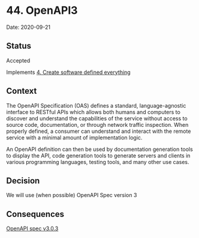 # 44. OpenAPI3

Date: 2020-09-21

## Status

Accepted

Implements [4. Create software defined everything](0004-create-software-defined-everything.md)

## Context

The OpenAPI Specification (OAS) defines a standard, language-agnostic interface to RESTful APIs which allows both humans and computers to discover and understand the capabilities of the service without access to source code, documentation, or through network traffic inspection. When properly defined, a consumer can understand and interact with the remote service with a minimal amount of implementation logic.

An OpenAPI definition can then be used by documentation generation tools to display the API, code generation tools to generate servers and clients in various programming languages, testing tools, and many other use cases.

## Decision

We will use (when possible) OpenAPI Spec version 3

## Consequences

[OpenAPI spec v3.0.3](http://spec.openapis.org/oas/v3.0.3)
